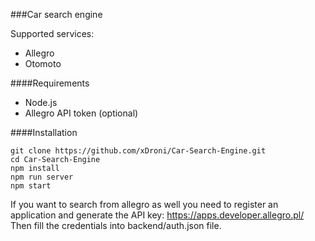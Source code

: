 ###Car search engine

Supported services:
- Allegro
- Otomoto

####Requirements
- Node.js
- Allegro API token (optional)

####Installation
```
git clone https://github.com/xDroni/Car-Search-Engine.git
cd Car-Search-Engine
npm install
npm run server
npm start
```

If you want to search from allegro as well you need to register an application and generate the API key: https://apps.developer.allegro.pl/
Then fill the credentials into backend/auth.json file.